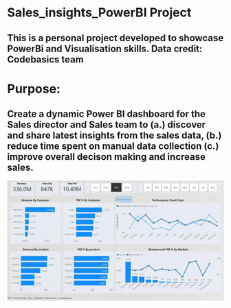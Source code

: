 # Sales_insights_PowerBI Project
## This is a personal project developed to showcase PowerBi and Visualisation skills. Data credit: Codebasics team 

# Purpose: 
## Create a dynamic Power BI dashboard for the Sales director and Sales team to (a.) discover and share latest insights from the sales data, (b.) reduce time spent on manual data collection (c.) improve overall decison making and increase sales.

![](https://github.com/S-G-001/Sales_insights_PowerBI/blob/main/Dashboard_GIF.gif)
